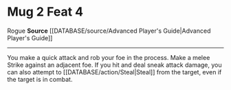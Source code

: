 ﻿---
actions: '[two-actions]'
feat: Mug
id: '1786'
level: '4'
name: Mug
rarity: Common
source: '[[DATABASE/source/Advanced Player''s Guide|Advanced Player''s Guide]]'
trait:
- '[[DATABASE/trait/Rogue|Rogue]]'
type: Feat

---
# Mug <span class="action-icon">2</span> <span class="item-type">Feat 4</span>

<span class="item-trait">Rogue</span>
**Source** [[DATABASE/source/Advanced Player's Guide|Advanced Player's Guide]]

---
You make a quick attack and rob your foe in the process. Make a melee Strike against an adjacent foe. If you hit and deal sneak attack damage, you can also attempt to [[DATABASE/action/Steal|Steal]] from the target, even if the target is in combat.